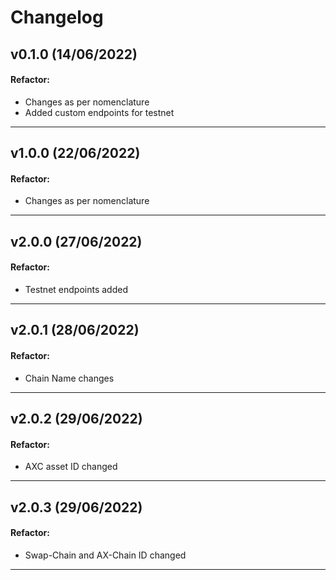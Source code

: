 # Changelog

## v0.1.0 (14/06/2022)

#### Refactor:

- Changes as per nomenclature
- Added custom endpoints for testnet

---

## v1.0.0 (22/06/2022)

#### Refactor:

- Changes as per nomenclature

---

## v2.0.0 (27/06/2022)

#### Refactor:

- Testnet endpoints added

---

## v2.0.1 (28/06/2022)

#### Refactor:

- Chain Name changes

---

## v2.0.2 (29/06/2022)

#### Refactor:

- AXC asset ID changed

---

## v2.0.3 (29/06/2022)

#### Refactor:

- Swap-Chain and AX-Chain ID changed

---